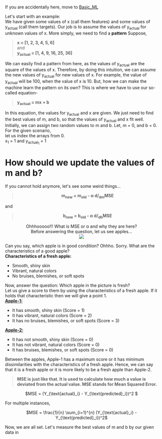If you are accidentally here, move to [Basic_ML](https://github.com/Nasim-Ahmed71/Deep-Learning-Easy-Learn/blob/main/Introduction%20to%20ML/Basic_ML.md)

Let's start with an example:<html><br></html>
We have given some values of x (call them features) and some values of y<sub>actual</sub> (call them targets). Our job is to assume the values of y<sub>actual</sub> for unknown values of x. More simply, we need to find a **pattern**
Suppose, 
  >**x = [1, 2, 3, 4, 5, 6]**<br>
and<br>
  >**y<sub>actual</sub> = [1, 4, 9, 16, 25, 36]**

We can easily find a pattern from here, as the values of y<sub>actual</sub> are the square of the values of x. Therefore, by doing this intuition, we can assume the new values of y<sub>actual</sub> for new values of x. For example, the value of y<sub>actual</sub> will be 100, when the value of x is 10.
But, how we can make the machine learn the pattern on its own? This is where we have to use our so-called equation-
>**y<sub>actual</sub> = mx + b**

In this equation, the values for y<sub>actual</sub> and x are given. We just need to find the best values of m, and b, so that the values of y<sub>actual</sub> and x fit well. Initially, we can assign two random values to m and b. Let, m = 0, and b = 0.
<br>For the given scenario,<br>
let us index the arrays from 0.<br>
x<sub>1</sub> = 1 and y<sub>actual<sub>1</sub></sub> = 1
# How should we update the values of m and b?
If you cannot hold anymore, let's see some weird things...
> <p align = 'center'><b>m<sub>new</sub> = m<sub>old</sub> - α d/<sub>dm</sub>MSE</b></p>
and
> <p align = 'center'><b>b<sub>new</sub> = b<sub>old</sub> - α d/<sub>db</sub>MSE</b></p>

<html>
  <p align='center'>
Ohhhooooo!!! What is MSE or α and why they are here?<br>
Before answering the question, let us see apples...<br>
    <img src='https://github.com/Nasim-Ahmed71/Deep-Learning-Easy-Learn/blob/main/Introduction%20to%20ML/Images/Apples.png'></img>
</p></html>
Can you say, which apple is in good condition? Ohhho. Sorry. What are the characteristics of a good apple?<br>
<b>Characteristics of a fresh apple:</b>
<ul>
  <li>Smooth, shiny skin</li>
  <li>Vibrant, natural colors</li>
  <li>No bruises, blemishes, or soft spots</li>
</ul>
Now, answer the question: Which apple in the picture is fresh?
<br>Let us give a score to them by using the characteristics of a fresh apple. If it holds that characteristic then we will give a point 1.<br>
<u><b>Apple-1:</b></u><br>
<ul>
  <li>
    It has smooth, shiny skin (Score = 1)
  </li>
  <li>It has vibrant, natural colors (Score = 2)</li>
  <li>It has no bruises, blemishes, or soft spots (Score = 3)</li>
</ul>
<u><b>Apple-2:</b></u><br>
<ul>
  <li>
    It has not smooth, shiny skin (Score = 0)
  </li>
  <li>It has not vibrant, natural colors (Score = 0)</li>
  <li>It has bruises, blemishes, or soft spots (Score = 0)</li>
</ul>
Between the apples, Apple-1 has a maximum score or it has minimum dissimilarities with the characteristics of a fresh apple. Hence, we can say that it is a fresh apple or it is more likely to be a fresh apple than Apple-2.

<br>

> <b>MSE is just like that. It is used to calculate how much a value is deviated from the actual value. MSE stands for Mean Squared Error.</b>
<p align= 'center'>$MSE = (Y_{\text{actual}_i} - Y_{\text{predicted}_i})^2
$</p>
For multiple instances,
<p align='center'>$MSE = \frac{1}{n} \sum_{i=1}^{n} (Y_{\text{actual}_i} - Y_{\text{predicted}_i})^2$</p>
Now, we are all set. Let's measure the best values of m and b by our given data in 
